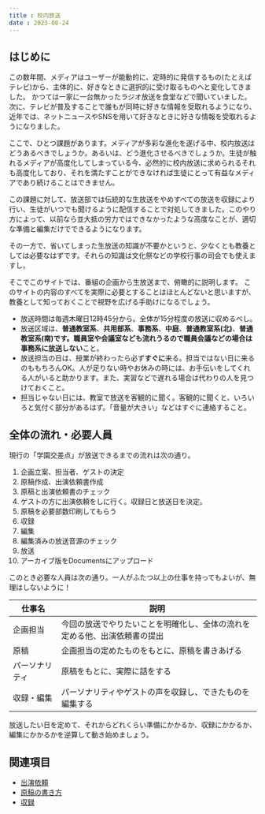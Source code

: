 ```yaml
---
title : 校内放送
date : 2023-08-24
---
```


## はじめに
この数年間、メディアはユーザーが能動的に、定時的に発信するもの(たとえばテレビ)から、主体的に、好きなときに選択的に受け取るものへと変化してきました。
かつては一家に一台無かったラジオ放送を食堂などで聞いていました。次に、テレビが普及することで誰もが同時に好きな情報を受取れるようになり、近年では、ネットニュースやSNSを用いて好きなときに好きな情報を受取れるようになりました。

ここで、ひとつ課題があります。メディアが多彩な進化を遂げる中、校内放送はどうあるべきでしょうか。あるいは、どう進化させるべきでしょうか。生徒が触れるメディアが高度化してしまっている今、必然的に校内放送に求められるそれも高度化しており、それを満たすことができなければ生徒にとって有益なメディアであり続けることはできません。

この課題に対して、放送部では伝統的な生放送をやめすべての放送を収録により行い、生徒がいつでも聞けるように配信することで対処してきました。このやり方によって、以前なら並大抵の労力ではできなかったような高度なことが、適切な準備と編集だけでできるようになります。

その一方で、省いてしまった生放送の知識が不要かというと、少なくとも教養としては必要なはずです。それらの知識は文化祭などの学校行事の司会でも使えますし。

そこでこのサイトでは、番組の企画から生放送まで、俯瞰的に説明します。
このサイトの内容のすべてを実際に必要とすることはほとんどないと思いますが、教養として知っておくことで視野を広げる手助けになるでしょう。


- 放送時間は毎週木曜日12時45分から。全体が15分程度の放送に収めるべし。
- 放送区域は、**普通教室系**、**共用部系**、**事務系**、**中庭**、**普通教室系(北)**、**普通教室系(南)**です。職員室や会議室なども流れうるので職員会議などの場合は**事務系に放送しない**こと。
- 放送担当の日は、授業が終わったら必ず**すぐに**来る。担当ではない日に来るのももちろんOK。人が足りない時やお休みの時には、お手伝いをしてくれる人がいると助かります。また、実習などで遅れる場合は代わりの人を見つけておくこと。
- 担当じゃない日には、教室で放送を客観的に聞く。客観的に聞くと、いろいろと気付く部分があるはず。「音量が大きい」などはすぐに連絡すること。

## 全体の流れ・必要人員
現行の「学園交差点」が放送できるまでの流れは次の通り。

1. 企画立案、担当者、ゲストの決定
2. 原稿作成、出演依頼書作成
3. 原稿と出演依頼書のチェック
4. ゲストの方に出演依頼をしに行く。収録日と放送日を決定。
5. 原稿を必要部数印刷してもらう
6. 収録
6. 編集
7. 編集済みの放送音源のチェック
8. 放送
9. アーカイブ版をDocumentsにアップロード

このとき必要な人員は次の通り。一人がふたつ以上の仕事を持ってもよいが、無理はしないように！

|仕事名|説明|
|---|---|
|企画担当|今回の放送でやりたいことを明確化し、全体の流れを定める他、出演依頼書の提出|
|原稿|企画担当の定めたものをもとに、原稿を書きあげる|
|パーソナリティ|原稿をもとに、実際に話をする|
|収録・編集|パーソナリティやゲストの声を収録し、できたものを編集する|

放送したい日を定めて、それからどれくらい準備にかかるか、収録にかかるか、編集にかかるかを逆算して動き始めましょう。

## 関連項目
- [出演依頼](./request.md)
- [原稿の書き方](./script.md)
- [収録](./recording.md)